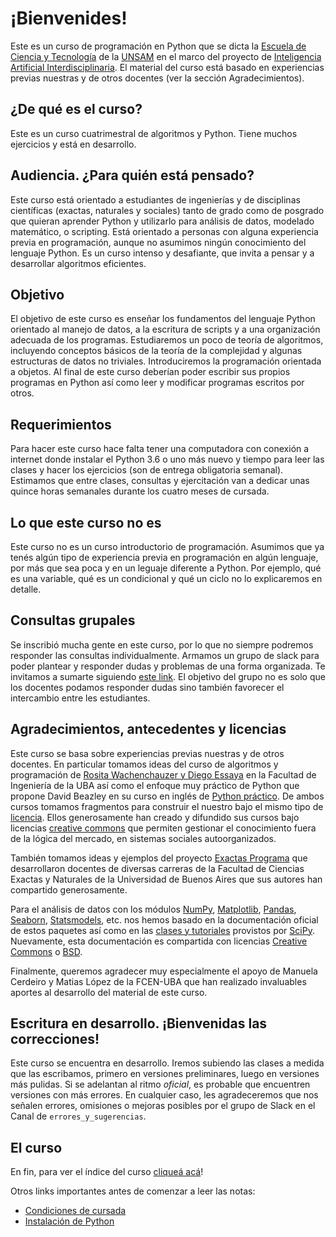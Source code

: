 # ¡Bienvenides!

Este es un curso de programación en Python que se dicta la [Escuela de Ciencia y Tecnología](http://www.unsam.edu.ar/escuelas/ciencia/) de la [UNSAM](https://www.unsam.edu.ar/) en el marco del proyecto de [Inteligencia Artificial Interdisciplinaria](http://noticias.unsam.edu.ar/2019/09/16/la-unsam-piensa-la-inteligencia-artificial-interdisciplinaria/). El material del curso está basado en experiencias previas nuestras y de otros docentes (ver la sección Agradecimientos).

## ¿De qué es el curso?

Este es un curso cuatrimestral de algoritmos y Python. Tiene muchos ejercicios y está en desarrollo.

## Audiencia. ¿Para quién está pensado?

Este curso está orientado a estudiantes de ingenierías y de disciplinas científicas (exactas, naturales y sociales) tanto de grado como de posgrado que quieran aprender Python y utilizarlo para análisis de datos, modelado matemático, o scripting. Está orientado a personas con alguna experiencia previa en programación, aunque no asumimos ningún conocimiento del lenguaje Python. Es un curso intenso y desafiante, que invita a pensar y a desarrollar algoritmos eficientes.

## Objetivo

El objetivo de este curso es enseñar los fundamentos del lenguaje Python orientado al manejo de datos, a la escritura de scripts y a una organización adecuada de los programas. Estudiaremos un poco de teoría de algoritmos, incluyendo conceptos básicos de la teoría de la complejidad y algunas estructuras de datos no triviales. Introduciremos la programación orientada a objetos. Al final de este curso deberían poder escribir sus propios programas en Python así como leer y modificar programas escritos por otros.

## Requerimientos

Para hacer este curso hace falta tener una computadora con conexión a internet donde instalar el Python 3.6 o uno más nuevo y tiempo para leer las clases y hacer los ejercicios (son de entrega obligatoria semanal). Estimamos que entre clases, consultas y ejercitación van a dedicar unas quince horas semanales durante los cuatro meses de cursada. 

## Lo que este curso no es

Este curso no es un curso introductorio de programación. Asumimos que ya tenés algún tipo de experiencia previa en programación en algún lenguaje, por más que sea poca y en un leguaje diferente a Python. Por ejemplo, qué es una variable, qué es un condicional y qué un ciclo no lo explicaremos en detalle.

## Consultas grupales

Se inscribió mucha gente en este curso, por lo que no siempre podremos responder las consultas individualmente. Armamos un grupo de slack para poder plantear y responder dudas y problemas de una forma organizada. Te invitamos a sumarte siguiendo [este link](./Slack.md#grupo-de-slack---información-y-consultas). El objetivo del grupo no es solo que los docentes podamos responder dudas sino también favorecer el intercambio entre les estudiantes.

## Agradecimientos, antecedentes y licencias

Este curso se basa sobre experiencias previas nuestras y de otros docentes. En particular tomamos ideas del curso de algoritmos y programación de [Rosita Wachenchauzer y Diego Essaya](https://algoritmos1rw.ddns.net/) en la Facultad de Ingeniería de la UBA así como el enfoque muy práctico de Python que propone David Beazley en su curso en inglés de [Python práctico](https://github.com/dabeaz-course/practical-python). De ambos cursos tomamos fragmentos para construir el nuestro bajo el mismo tipo de [licencia](./LICENSE.md). Ellos generosamente han creado y difundido sus cursos bajo licencias [creative commons](http://www.creativecommons.org.ar/) que permiten gestionar el conocimiento fuera de la lógica del mercado, en sistemas sociales autoorganizados.

También tomamos ideas y ejemplos del proyecto [Exactas Programa](http://exactasprograma.exactas.uba.ar/) que desarrollaron docentes de diversas carreras de la Facultad de Ciencias Exactas y Naturales de la Universidad de Buenos Aires que sus autores han compartido generosamente. 

Para el análisis de datos con los módulos [NumPy](https://numpy.org/doc/), [Matplotlib](https://matplotlib.org/contents.html), [Pandas](https://pandas.pydata.org/pandas-docs/stable/), [Seaborn](http://seaborn.pydata.org/), [Statsmodels](https://www.statsmodels.org/stable/user-guide.html), etc. nos hemos basado en la documentación oficial de estos paquetes así como en las [clases y tutoriales](https://scipy-lectures.org/index.html) provistos por [SciPy](https://www.scipy.org/). Nuevamente, esta documentación es compartida con licencias [Creative Commons](https://es.wikipedia.org/wiki/Licencias_Creative_Commons) o [BSD](https://es.wikipedia.org/wiki/Licencia_BSD).

Finalmente, queremos agradecer muy especialmente el apoyo de Manuela Cerdeiro y Matias López de la FCEN-UBA que han realizado invaluables aportes al desarrollo del material de este curso.

## Escritura en desarrollo. ¡Bienvenidas las correcciones!
Este curso se encuentra en desarrollo. Iremos subiendo las clases a medida que las escribamos, primero en versiones preliminares, luego en versiones más pulidas. Si se adelantan al ritmo *oficial*, es probable que encuentren versiones con más errores. En cualquier caso, les agradeceremos que nos señalen errores, omisiones o mejoras posibles por el grupo de Slack en el Canal de `errores_y_sugerencias`.

## El curso
En fin, para ver el índice del curso [cliqueá acá](./Contenidos.md#curso-de-programación-en-python)!

Otros links importantes antes de comenzar a leer las notas:
* [Condiciones de cursada](./Cursada.md#condiciones-de-cursada)
* [Instalación de Python](./Instalacion.md#instalación-del-software-y-organización-interna-del-curso)
